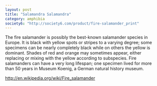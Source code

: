 ```yaml
---
layout: post
title: "Salamandra Salamandra"
category: amphibia
society6: "http://society6.com/product/fire-salamander_print"
---
```


The fire salamander is possibly the best-known salamander species in Europe. It is black with yellow spots or stripes to a varying degree; some specimens can be nearly completely black while on others the yellow is dominant. Shades of red and orange may sometimes appear, either replacing or mixing with the yellow according to subspecies. Fire salamanders can have a very long lifespan; one specimen lived for more than 50 years in Museum Koenig, a German natural history museum.

<http://en.wikipedia.org/wiki/Fire_salamander>
